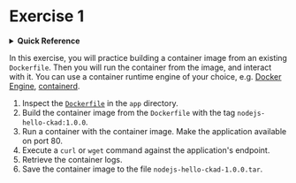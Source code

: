 # Exercise 1

<details>
<summary><b>Quick Reference</b></summary>
<p>

* Namespace: N/A<br>
* Documentation: [Containerize an application](https://docs.docker.com/get-started/02_our_app/)

</p>
</details>

In this exercise, you will practice building a container image from an existing `Dockerfile`. Then you will run the container from the image, and interact with it. You can use a container runtime engine of your choice, e.g. [Docker Engine](https://docs.docker.com/engine/), [containerd](https://containerd.io/).

1. Inspect the [`Dockerfile`](./app/Dockerfile) in the `app` directory.
2. Build the container image from the `Dockerfile` with the tag `nodejs-hello-ckad:1.0.0`.
3. Run a container with the container image. Make the application available on port 80.
4. Execute a `curl` or `wget` command against the application's endpoint.
5. Retrieve the container logs.
6. Save the container image to the file `nodejs-hello-ckad-1.0.0.tar`.